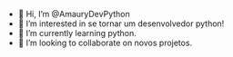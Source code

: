 - 👋 Hi, I’m @AmauryDevPython
- 👀 I’m interested in  se tornar um desenvolvedor python!
- 🌱 I’m currently learning  python.
- 💞️ I’m looking to collaborate on  novos projetos.


